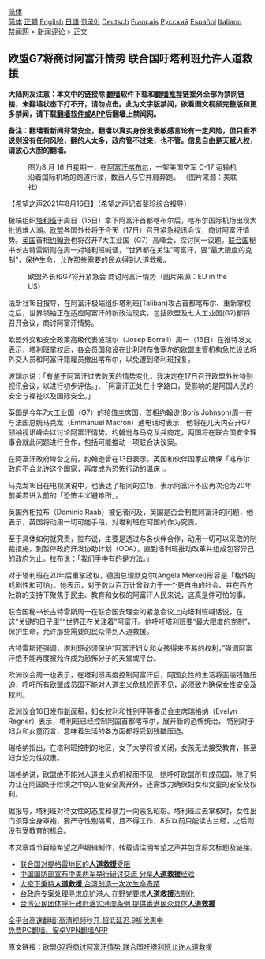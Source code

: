  <!-- 面包屑导航 --> <div class="breadcrumb"><!-- GTranslate: https://gtranslate.io/ -->  <div class="switcher notranslate">  <div class="selected">  <a href="#" onclick="return false;"> 简体</a>  </div>  <div class="option">  <a href="https://www.bannedbook.org" onclick="doGTranslate('zh-CN|zh-CN');jQuery('div.switcher div.selected a').html(jQuery(this).html());return false;" title="简体中文" class="nturl selected"> 简体</a>  <a href="https://www.bannedbook.org/zh-tw/" onclick="doGTranslate('zh-CN|zh-TW');jQuery('div.switcher div.selected a').html(jQuery(this).html());return false;" title="繁體中文" class="nturl"> 正體</a>  <a href="https://www.bannedbook.org/en/" onclick="doGTranslate('zh-CN|en');jQuery('div.switcher div.selected a').html(jQuery(this).html());return false;" title="English" class="nturl"> English</a>  <a href="https://www.bannedbook.org/ja/" onclick="doGTranslate('zh-CN|ja');jQuery('div.switcher div.selected a').html(jQuery(this).html());return false;" title="日本語" class="nturl"> 日語</a>  <a href="https://www.bannedbook.org/ko/" onclick="doGTranslate('zh-CN|ko');jQuery('div.switcher div.selected a').html(jQuery(this).html());return false;" title="한국어" class="nturl"> 한국어</a>  <a href="https://www.bannedbook.org/de/" onclick="doGTranslate('zh-CN|de');jQuery('div.switcher div.selected a').html(jQuery(this).html());return false;" title="Deutsch" class="nturl"> Deutsch</a>  <a href="https://www.bannedbook.org/fr/" onclick="doGTranslate('zh-CN|fr');jQuery('div.switcher div.selected a').html(jQuery(this).html());return false;" title="Français" class="nturl"> Français</a>  <a href="https://www.bannedbook.org/ru/" onclick="doGTranslate('zh-CN|ru');jQuery('div.switcher div.selected a').html(jQuery(this).html());return false;" title="Русский" class="nturl"> Русский</a>  <a href="https://www.bannedbook.org/es/" onclick="doGTranslate('zh-CN|es');jQuery('div.switcher div.selected a').html(jQuery(this).html());return false;" title="Español" class="nturl"> Español</a>  <a href="https://www.bannedbook.org/it/" onclick="doGTranslate('zh-CN|it');jQuery('div.switcher div.selected a').html(jQuery(this).html());return false;" title="Italiano" class="nturl"> Italiano</a>  </div>  </div>      <div class='breadcrumb-sub'><!-- Breadcrumb NavXT 6.3.0 --> <a href="https://www.bannedbook.org/" class="home">禁闻网</a> &gt; <a href="https://www.bannedbook.org/bnews/comments/" class="category">新闻评论</a> &gt; 正文</div></div><h2>欧盟G7将商讨阿富汗情势 联合国吁塔利班允许人道救援</h2> <p class="notice"><b>大陆网友注意：本文中的链接除 <a href="https://github.com/bannedbook/fanqiang" >翻墙</a>软件下载和<a href="https://github.com/killgcd/justmysocks/blob/master/README.md">翻墙推荐</a>链接外全部为禁网链接，未翻墙状态下打不开，请勿点击。此为文字版禁闻，欲看图文视频完整版和更多禁闻，请下载<a href="https://github.com/bannedbook/fanqiang">翻墙软件或APP</a>后翻墙上禁闻网。</p><p>备注：翻墙看新闻非常安全，翻墙以真实身份发表敏感言论有一定风险，但只看不说则没有任何风险，翻的人太多，政府管不过来，也不管。信息自由是天赋人权，请放心大胆的翻墙。</b></p>  <div class="entry"> <figure> <p><figcaption>图为8 月 16 日星期一，在<a href="https://www.bannedbook.org/bnews/tag/%e9%98%bf%e5%af%8c%e6%b1%97/" class="st_tag internal_tag" rel="tag" title="标签 阿富汗 下的日志">阿富汗</a><a href="https://www.bannedbook.org/bnews/tag/%E5%96%80%E5%B8%83%E5%B0%94/" class="st_tag internal_tag" rel="tag" title="标签 喀布尔 下的日志">喀布尔</a>，一架美国空军 C-17 运输机沿着国际机场的跑道行驶，数百人与它并肩奔跑。 （图片来源：美联社）</figcaption></figure> <p>【<span class='wp_keywordlink_affiliate'><a href="https://www.soundofhope.org" title="希望之声" target="_blank">希望之声</a></span>2021年8月16日】（<a href="https://www.bannedbook.org/bnews/tag/%e5%b8%8c%e6%9c%9b%e4%b9%8b%e5%a3%b0/" class="st_tag internal_tag" rel="tag" title="标签 希望之声 下的日志">希望之声</a>记者斐珍综合报导）</p> <p>极端组织<a href="https://www.bannedbook.org/bnews/tag/%e5%a1%94%e5%88%a9%e7%8f%ad/" class="st_tag internal_tag" rel="tag" title="标签 塔利班 下的日志">塔利班</a>于周日（15日）拿下阿富汗首都喀布尔后，喀布尔国际机场出现大批逃难人潮。<a href="https://www.bannedbook.org/bnews/tag/%e6%ac%a7%e7%9b%9f/" class="st_tag internal_tag" rel="tag" title="标签 欧盟 下的日志">欧盟</a>各国外长将于今天（17日）召开紧急视讯会议，商讨阿富汗情势。<a href="https://www.bannedbook.org/bnews/tag/%e8%8b%b1%e5%9b%bd/" class="st_tag internal_tag" rel="tag" title="标签 英国 下的日志">英国</a>首相<a href="https://www.bannedbook.org/bnews/tag/%e7%ba%a6%e7%bf%b0%e9%80%8a/" class="st_tag internal_tag" rel="tag" title="标签 约翰逊 下的日志">约翰逊</a>也将召开7大工业国（G7）高峰会，探讨同一议题。<a href="https://www.bannedbook.org/bnews/tag/%e8%81%94%e5%90%88%e5%9b%bd/" class="st_tag internal_tag" rel="tag" title="标签 联合国 下的日志">联合国</a>秘书长古特雷斯则在周一对塔利班喊话，“世界都在关注”阿富汗，要“最大限度的克制”，保护生命，允许那些需要的民众得到<a href="https://www.bannedbook.org/bnews/tag/%E4%BA%BA%E9%81%93%E6%95%91%E6%8F%B4/" class="st_tag internal_tag" rel="tag" title="标签 人道救援 下的日志">人道救援</a>。</p> <figure><figcaption>欧盟外长和G7将开紧急会 商讨阿富汗情势（图片来源：EU in the US）</figcaption></figure> <p>法新社16日报导，在阿富汗极端组织塔利班(Taliban)攻占首都喀布尔、重新掌权之后，世界领袖正在适应阿富汗的新政治现实，包括欧盟及七大工业国(G7)都将召开会议，商讨阿富汗情势。</p> <p>欧盟外交和安全政策高级代表波瑞尔（Josep Borrell）周一（16日）在推特发文表示，塔利班掌权后，各会员国和设在比利时布鲁塞尔的欧盟主管机构急忙设法将外交人员和阿富汗籍雇员撤出喀布尔，以免遭到塔利班报复。</p> <p>波瑞尔说：「有鉴于阿富汗过去数天的情势变化，我决定在17日召开欧盟外长特别视讯会议，以进行初步评估。」、「阿富汗正处在十字路口，受影响的是阿国人民的安全与福祉以及国际安全。」</p>  <p>英国是今年7大工业国（G7）的轮值主席国，首相约翰逊(Boris Johnson)周一在与法国总统马克龙（Emmanuel Macron）通电话时表示，他将在几天内召开G7领袖视讯峰会以讨论阿富汗情势。约翰逊与马克龙并商定，两国将在联合国安全理事会就此问题进行合作，包括可能推动一项联合决议案。</p> <p>在阿富汗政府垮台之前，约翰逊曾在13日表示，英国和伙伴国家应确保「喀布尔政府不会允许这个国家，再度成为恐怖行动的温床」。</p> <p>马克龙16日在电视演说中，也表达了相同的立场，表示阿富汗不应再次沦为20年前美君进入前的「恐怖主义避难所」。</p> <p>英国外相拉布（Dominic Raab）被记者问及，英国是否会制裁阿富汗的问题，他表示，英国将动用一切可能手段，对塔利班在阿国的作为究责。</p> <p>至于具体如何就究责，拉布说，主要是透过与各伙伴合作，动用一切可以采取的制裁措施，到暂停政府开发协助计划（ODA），直到塔利班推动改革并组成包容异己的政府为止。拉布说：「我们手中有的是方法。」</p>  <p>对于塔利班在20年后重掌政权，德国总理默克尔(Angela Merkel)形容是「格外的戏剧性和可怕」。她表示，对于数以百万计曾致力于一个更自由的社会、并在西方社群的支持下聚焦于民主、教育和女权的阿富汗人民来说，这真是件可怕的事。</p> <p>联合国秘书长古特雷斯周一在联合国安理会的紧急会议上向塔利班喊话说，在这“关键的日子里”“世界正在关注着”阿富汗。他呼吁塔利班要“最大限度的克制”，保护生命，允许那些需要的民众得到人道救援。</p> <p>古特雷斯还强调，塔利班必须保护“阿富汗妇女和女孩得来不易的权利，”强调阿富汗绝不能再度被允许成为恐怖分子的天堂或平台。</p> <p>欧洲议会周一也表示，在塔利班再度控制阿富汗后，阿国女性的生活将面临残酷压迫，呼吁所有欧盟成员国不能对人道主义危机视而不见，必须致力确保女性安全及权利。</p> <p>欧洲议会16日发布<span class='wp_keywordlink_affiliate'><a href="https://www.bannedbook.org/" title="新闻">新闻</a></span>稿，妇女权利和性别平等委员会主席瑞格纳（Evelyn Regner）表示，塔利班已经控制阿国首都喀布尔，展开新的恐怖统治， 特别对于妇女和女童而言，意味着生活的各方面都将受到残酷压迫。</p>  <p>瑞格纳指出，在塔利班控制的地区，女子大学将被关闭，女孩无法接受教育，甚至妇女沦为性奴隶。</p> <p>瑞格纳说，欧盟绝不能对人道主义危机视而不见，她呼吁欧盟所有成员国，除了努力让在阿国处于险境之中的人能安全离开外，还需致力确保妇女和女童的安全及权利。</p> <p>据报导，塔利班对待女性的态度和暴力一向恶名昭彰。塔利班过去掌权时，女性出门须穿全身罩袍，要严守性别隔离，且不得工作，8岁以前只能读古兰经，之后则没有受教育的机会。</p> <p>本文章或节目经希望之声编辑制作，转载请注明希望之声并包含原文标题及链接。 </p> <ul class='op-related-articles' title='相关阅读'> <li><a href='https://www.bannedbook.org/bnews/worldnews/20201206/1442798.html' target='_blank'>联合国对提格雷地区的<b>人道救援</b>受阻</a></li> <li><a href='https://www.bannedbook.org/bnews/headline/20201111/1429557.html' target='_blank'>中国国防部宣布中美两军举行研讨交流 分享<b>人道救援</b>经验</a></li> <li><a href='https://www.bannedbook.org/bnews/comments/20201002/1406938.html' target='_blank'>大疫下秉持<b>人道救援</b> 台湾创造一次次生命奇蹟</a></li> <li><a href='https://www.bannedbook.org/bnews/headline/20200916/1397405.html' target='_blank'>台政府专案处理寻求庇护港人 在野党要求<b>人道救援</b>法制化</a></li> <li><a href='https://www.bannedbook.org/bnews/headline/20200811/1378157.html' target='_blank'>台湾公民团体呼吁政府落实港澳条例 提供香港民众具体<b>人道救援</b></a></li> </ul> <p class="texttj"> <a href="https://github.com/bannedbook/fanqiang/wiki/V2ray%E6%9C%BA%E5%9C%BA" target="_blank">全平台高速翻墙:高清视频秒开,超低延迟,9折优惠中</a><br/> <a href="https://github.com/bannedbook/fanqiang/wiki/%E7%A6%81%E9%97%BB%E7%BD%91%E5%AE%89%E5%8D%93%E7%BF%BB%E5%A2%99%E6%96%B0%E9%97%BBAPP" target="_blank">免费PC翻墙、安卓VPN翻墙APP</a></p> <p>原文链接：<a class="src_link"  href="https://www.soundofhope.org/post/535988" target="_blank">欧盟G7将商讨阿富汗情势 联合国吁塔利班允许人道救援</a></p><a name='sharetosocial'></a>  <div style="margin-bottom:5px;padding-bottom:5px;clear:both"> <div id="archive-pix-1" class="banner-ads"> <!-- AuctionX Display platform tag START --> <div id="26318x728x90x621x_ADSLOT2" clicktrack="%%CLICK_URL_ESC%%"></div> <!-- AuctionX Display platform tag END --> </div> <div id="archive-pix-2" class="banner-ads"> <!-- AuctionX Display platform tag START --> <div id="26315x300x250x621x_ADSLOT2" clicktrack="%%CLICK_URL_ESC%%"></div> <!-- AuctionX Display platform tag END --> </div> </div>  <div id="archive-pix-1" class="banner-ads"> <!-- AuctionX Display platform tag START --> <div id="26318x728x90x621x_ADSLOT3" clicktrack="%%CLICK_URL_ESC%%"></div> <!-- AuctionX Display platform tag END --> </div> </div><!--END ENTRY--> 